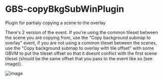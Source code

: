 # GBS-copyBkgSubWinPlugin
 Plugin for partialy copying a scene to the overlay
 
There's 2 version of the event. If you're using the common tileset between the scene you are copying from, use the "Copy background submap to overlay" event, if you are not using a common tileset between the scenes, use the "Copy background submap to overlay with tile offset" with some GBVM to put the tileset offset so that it doesnt conflict with the first scene tileset (should be the same offset that you pass to the event like so (see image)).

![image](https://github.com/Mico27/GBS-copyBkgSubWinPlugin/assets/32064874/3c1b750b-a651-4602-b385-414d8b82724c)

